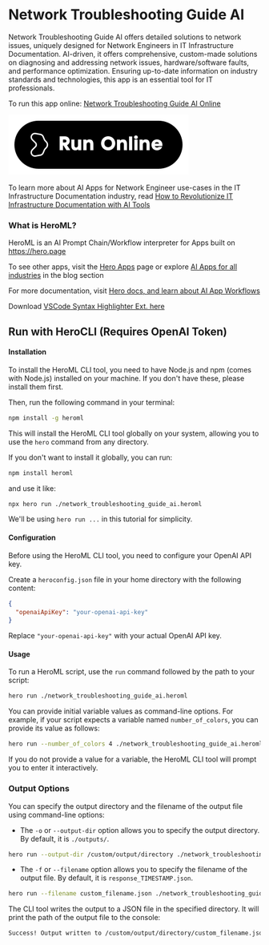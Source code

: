 # Network Troubleshooting Guide AI

Network Troubleshooting Guide AI offers detailed solutions to network issues, uniquely designed for Network Engineers in IT Infrastructure Documentation. AI-driven, it offers comprehensive, custom-made solutions on diagnosing and addressing network issues, hardware/software faults, and performance optimization. Ensuring up-to-date information on industry standards and technologies, this app is an essential tool for IT professionals.

To run this app online: [Network Troubleshooting Guide AI Online](https://hero.page/app/network-troubleshooting-guide-ai-ai-driven-comprehensive-network-troubleshooting/XOWSh1HqxrXz11H6BF6h)

[![Run Network Troubleshooting Guide AI Online](/assets/run.svg)](https://hero.page/app/network-troubleshooting-guide-ai-ai-driven-comprehensive-network-troubleshooting/XOWSh1HqxrXz11H6BF6h)

To learn more about AI Apps for Network Engineer use-cases in the IT Infrastructure Documentation industry, read [How to Revolutionize IT Infrastructure Documentation with AI Tools](https://hero.page/blog/ai/it-infrastructure-documentation/how-to-revolutionize-it-infrastructure-documentation-with-ai-tools/171011)

### What is HeroML?
HeroML is an AI Prompt Chain/Workflow interpreter for Apps built on https://hero.page 

To see other apps, visit the [Hero Apps](https://hero.page/apps) page or explore [AI Apps for all industries](https://hero.page/blog) in the blog section

For more documentation, visit [Hero docs, and learn about AI App Workflows](https://hero.page/tutorials/introduction-to-heroml)

Download [VSCode Syntax Highlighter Ext. here](https://marketplace.visualstudio.com/items?itemName=hero-page.heroml)

## Run with HeroCLI (Requires OpenAI Token)

#### Installation

To install the HeroML CLI tool, you need to have Node.js and npm (comes with Node.js) installed on your machine. If you don't have these, please install them first. 

Then, run the following command in your terminal:

```bash
npm install -g heroml
```

This will install the HeroML CLI tool globally on your system, allowing you to use the `hero` command from any directory.

If you don't want to install it globally, you can run:

```bash
npm install heroml
```

and use it like:

```bash
npx hero run ./network_troubleshooting_guide_ai.heroml
```

We'll be using `hero run ...` in this tutorial for simplicity.

#### Configuration

Before using the HeroML CLI tool, you need to configure your OpenAI API key. 

Create a `heroconfig.json` file in your home directory with the following content:

```json
{
  "openaiApiKey": "your-openai-api-key"
}
```

Replace `"your-openai-api-key"` with your actual OpenAI API key.

#### Usage

To run a HeroML script, use the `run` command followed by the path to your script:

```bash
hero run ./network_troubleshooting_guide_ai.heroml
```

You can provide initial variable values as command-line options. For example, if your script expects a variable named `number_of_colors`, you can provide its value as follows:

```bash
hero run --number_of_colors 4 ./network_troubleshooting_guide_ai.heroml
```

If you do not provide a value for a variable, the HeroML CLI tool will prompt you to enter it interactively.

### Output Options

You can specify the output directory and the filename of the output file using command-line options:

- The `-o` or `--output-dir` option allows you to specify the output directory. By default, it is `./outputs/`.

```bash
hero run --output-dir /custom/output/directory ./network_troubleshooting_guide_ai.heroml
```

- The `-f` or `--filename` option allows you to specify the filename of the output file. By default, it is `response_TIMESTAMP.json`.

```bash
hero run --filename custom_filename.json ./network_troubleshooting_guide_ai.heroml
```

The CLI tool writes the output to a JSON file in the specified directory. It will print the path of the output file to the console:

```bash
Success! Output written to /custom/output/directory/custom_filename.json
```

